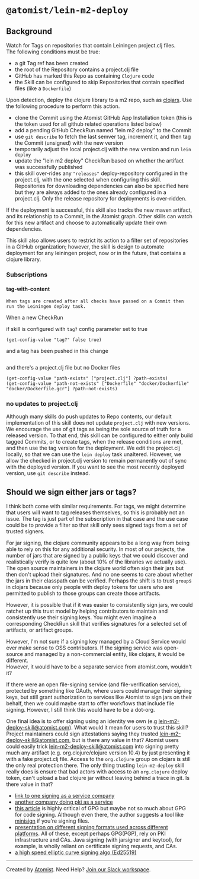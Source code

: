 # `@atomist/lein-m2-deploy`

## Background

Watch for Tags on repositories that contain Leiningen project.clj files.  
The following conditions must be true:

-   a git Tag ref has been created
-   the root of the Repository contains a project.clj file
-   GitHub has marked this Repo as containing `Clojure` code
-   the Skill can be configured to skip Repositories that contain specified
    files (like a `Dockerfile`)

Upon detection, deploy the clojure library to a m2 repo, such as
[clojars](https://clojars.org). Use the following procedure to perform this
action.

-   clone the Commit using the Atomist GitHub App Installation token (this is
    the token used for all github related operations listed below)
-   add a pending GitHub CheckRun named "lein m2 deploy" to the Commit
-   use `git describe` to fetch the last semver tag, increment it, and then tag
    the Commit (unsigned) with the new version
-   temporarily adjust the local project.clj with the new version and run
    `lein deploy`
-   update the "lein m2 deploy" CheckRun based on whether the artifact was
    successfully published
-   this skill over-rides any `"releases"` deploy-repository configured in the
    project.clj, with the one selected when configuring this skill. Repositories
    for downloading dependencies can also be specified here but they are always
    added to the ones already configured in a project.clj. Only the release
    repository for deployments is over-ridden.

If the deployment is successful, this skill also tracks the new maven artifact,
and its relationship to a Commit, in the Atomist graph. Other skills can watch
for this new artifact and choose to automatically update their own dependencies.

This skill also allows users to restrict its action to a filter set of
repositories in a GitHub organization; however, the skill is design to automate
deployment for any leiningen project, now or in the future, that contains a
clojure library.

### Subscriptions

#### tag-with-content

```
When tags are created after all checks have passed on a Commit then run the Leiningen deploy task.
```

When a new CheckRun

if skill is configured with `tag?` config parameter set to true

```
(get-config-value "tag?" false true)
```

and a tag has been pushed in this change

```

```

and there's a project.clj file but no Docker files

```
(get-config-value "path-exists" ["project.clj"] ?path-exists)
(get-config-value "path-not-exists" ["Dockerfile" "docker/Dockerfile" "docker/Dockerfile.gcr"] ?path-not-exists)
```

### no updates to project.clj

Although many skills do push updates to Repo contents, our default
implementation of this skill does not update `project.clj` with new versions. We
encourage the use of git tags as being the sole source of truth for a released
version. To that end, this skill can be configured to either only build tagged
Commits, or to create tags, when the release conditions are met, and then use
the tag version for the deployment. We edit the project.clj locally, so that we
can use the `lein deploy` task unaltered. However, we allow the checked in
project.clj version to remain permanently out of sync with the deployed version.
If you want to see the most recently deployed version, use `git describe`
instead.

## Should we sign either jars or tags?

I think both come with similar requirements. For tags, we might determine that
users will want to tag releases themselves, so this is probably not an issue.
The tag is just part of the subscription in that case and the use case could be
to provide a filter so that skill only sees signed tags from a set of trusted
signers.

For jar signing, the clojure community appears to be a long way from being able
to rely on this for any additional security. In most of our projects, the number
of jars that are signed by a public keys that we could discover and
realistically verify is quite low (about 10% of the libraries we actually use).
The open source maintainers in the clojure world often sign their jars but then
don't upload their signatures. And no one seems to care about whether the jars
in their classpath can be verified. Perhaps the shift is to trust `group`s in
clojars because only people with deploy tokens for users who are permitted to
publish to those groups can create those artifacts.

However, it is possible that if it was easier to consistently sign jars, we
could ratchet up this trust model by helping contributors to maintain and
consistently use their signing keys. You might even imagine a corresponding
CheckRun skill that verifies signatures for a selected set of artifacts, or
artifact groups.

However, I'm not sure if a signing key managed by a Cloud Service would ever
make sense to OSS contributors. If the signing service was open-source and
managed by a non-commercial entity, like clojars, it would be different.  
However, it would have to be a separate service from atomist.com, wouldn't it?

If there were an open file-signing service (and file-verification service),
protected by something like OAuth, where users could manage their signing keys,
but still grant authorization to services like Atomist to sign jars on their
behalf, then we could maybe start to offer workflows that include file signing.
However, I still think this would have to be a dot-org.

One final idea is to offer signing using an identity we own (e.g
lein-m2-deploy-skill@atomist.com). What would it mean for users to trust this
skill? Project maintainers could sign attestations saying they trusted
lein-m2-deploy-skill@atomist.com, but is there any value in that? Atomist users
could easily trick lein-m2-deploy-skill@atomist.com into signing pretty much any
artifact (e.g. org.clojure/clojure version 10.4) by just presenting it with a
fake project.clj file. Access to the `org.clojure` group on clojars is still the
only real protection there. The only thing trusting `lein-m2-deploy` skill really
does is ensure that bad actors with access to an `org.clojure` deploy token,
can't upload a bad clojure jar without leaving behind a trace in git. Is there
value in that?

-   [link to one signing as a service company](https://about.signpath.io/documentation/signing-code#)
-   [another company doing pki as a service](https://www.keyfactor.com/business-need/accelerate-devops-security/)
-   [this article](https://latacora.micro.blog/2019/07/16/the-pgp-problem.html)
    is highly critical of GPG but maybe not so much about GPG for code signing.
    Although even there, the author suggests a tool like
    [minisign](https://jedisct1.github.io/minisign/) if you're signing files.
-   [presentation on different signing formats used across different platforms](https://cabforum.org/wp-content/uploads/7-code-signing-formats.pdf).
    All of these, except perhaps GPG(PGP), rely on PKI infrastructure and CAs.
    Java signing (with jarsigner and keytool), for example, is wholly reliant on
    certificate signing requests, and CAs.
-   [a high speed elliptic curve signing algo (Ed25519)](https://ed25519.cr.yp.to/ed25519-20110926.pdf)

---

Created by [Atomist][atomist]. Need Help? [Join our Slack workspace][slack].

[atomist]: https://atomist.com/ "Atomist"
[slack]: https://join.atomist.com/ "Atomist Community Slack"
